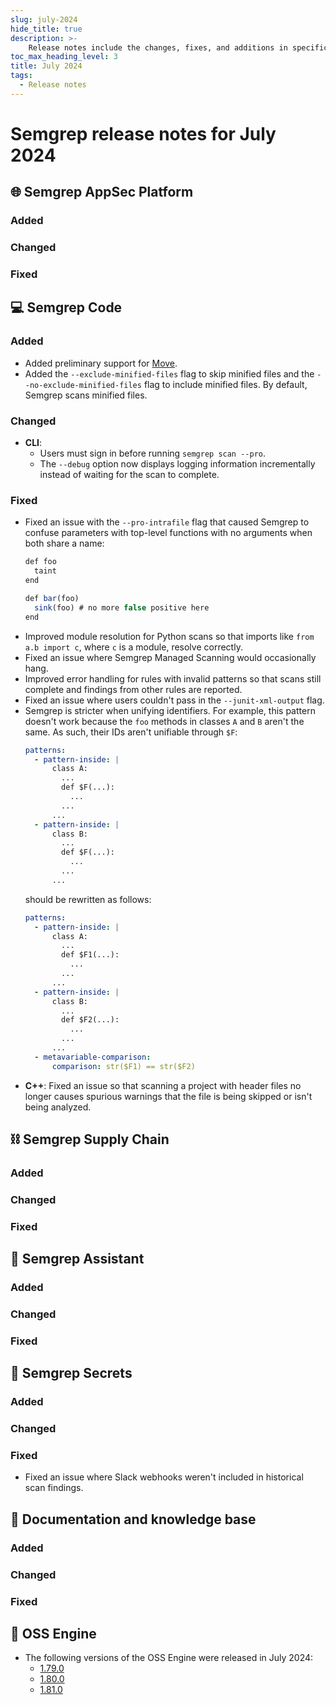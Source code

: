 ```yaml
---
slug: july-2024
hide_title: true
description: >-
    Release notes include the changes, fixes, and additions in specific versions of Semgrep.
toc_max_heading_level: 3
title: July 2024
tags:
  - Release notes
---
```


# Semgrep release notes for July 2024

## 🌐 Semgrep AppSec Platform

### Added

### Changed

### Fixed

## 💻 Semgrep Code

### Added

- Added preliminary support for [Move](https://aptos.dev/en/build/smart-contracts).
- Added the `--exclude-minified-files` flag to skip minified files and the `--no-exclude-minified-files` flag to include minified files. By default, Semgrep scans minified files.

### Changed

- **CLI**:
  - Users must sign in before running `semgrep scan --pro`.
  - The `--debug` option now displays logging information incrementally instead of waiting for the scan to complete.

### Fixed

- Fixed an issue with the `--pro-intrafile` flag that caused Semgrep to confuse parameters
with top-level functions with no arguments when both share a name:
  ```js
  def foo
    taint
  end

  def bar(foo)
    sink(foo) # no more false positive here
  end
  ```
- Improved module resolution for Python scans so that imports like `from a.b import c`, where `c` is a module, resolve correctly.
- Fixed an issue where Semgrep Managed Scanning would occasionally hang.
- Improved error handling for rules with invalid patterns so that scans still complete and findings from other rules are reported.
- Fixed an issue where users couldn't pass in the `--junit-xml-output` flag.
- Semgrep is stricter when unifying identifiers. For example, this pattern doesn't work because the `foo` methods in classes `A` and `B` aren't the same. As such, their IDs aren't unifiable through `$F`:
  ```yaml
  patterns:
    - pattern-inside: |
        class A:
          ...
          def $F(...):
            ...
          ...
        ...
    - pattern-inside: |
        class B:
          ...
          def $F(...):
            ...
          ...
        ...
  ```
  should be rewritten as follows:
  ```yaml
  patterns:
    - pattern-inside: |
        class A:
          ...
          def $F1(...):
            ...
          ...
        ...
    - pattern-inside: |
        class B:
          ...
          def $F2(...):
            ...
          ...
        ...
    - metavariable-comparison:
        comparison: str($F1) == str($F2)
  ```
- **C++**: Fixed an issue so that scanning a project with header files no longer causes spurious warnings that the file is being skipped or isn't being analyzed.

## ⛓️ Semgrep Supply Chain

### Added

### Changed

### Fixed

## 🤖 Semgrep Assistant

### Added

### Changed

### Fixed

## 🔐 Semgrep Secrets

### Added

### Changed

### Fixed

- Fixed an issue where Slack webhooks weren't included in historical scan findings.

## 📝 Documentation and knowledge base

### Added

### Changed

### Fixed

## 🔧 OSS Engine

* The following versions of the OSS Engine were released in July 2024:
  * [<i class="fas fa-external-link fa-xs"></i>1.79.0](https://github.com/semgrep/semgrep/releases/tag/v1.79.0)
  * [<i class="fas fa-external-link fa-xs"></i>1.80.0](https://github.com/semgrep/semgrep/releases/tag/v1.80.0)
  * [<i class="fas fa-external-link fa-xs"></i>1.81.0](https://github.com/semgrep/semgrep/releases/tag/v1.81.0)

